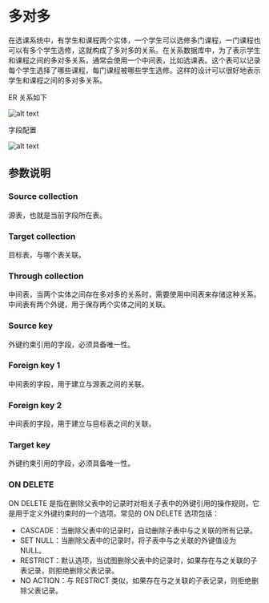 # 多对多

在选课系统中，有学生和课程两个实体，一个学生可以选修多门课程，一门课程也可以有多个学生选修，这就构成了多对多的关系。在关系数据库中，为了表示学生和课程之间的多对多关系，通常会使用一个中间表，比如选课表。这个表可以记录每个学生选择了哪些课程，每门课程被哪些学生选修。这样的设计可以很好地表示学生和课程之间的多对多关系。

ER 关系如下

![alt text](https://static-docs.nocobase.com/0e9921228e1ee375dc639431bb89782c.png)

字段配置

![alt text](https://static-docs.nocobase.com/8e2739ac5d44fb46f30e2da42ca87a82.png)

## 参数说明

### Source collection

源表，也就是当前字段所在表。

### Target collection

目标表，与哪个表关联。

### Through collection

中间表，当两个实体之间存在多对多的关系时，需要使用中间表来存储这种关系。中间表有两个外键，用于保存两个实体之间的关联。

### Source key

外键约束引用的字段，必须具备唯一性。

### Foreign key 1

中间表的字段，用于建立与源表之间的关联。

### Foreign key 2

中间表的字段，用于建立与目标表之间的关联。

### Target key

外键约束引用的字段，必须具备唯一性。

### ON DELETE

ON DELETE 是指在删除父表中的记录时对相关子表中的外键引用的操作规则，它是用于定义外键约束时的一个选项。常见的 ON DELETE 选项包括：

- CASCADE：当删除父表中的记录时，自动删除子表中与之关联的所有记录。
- SET NULL：当删除父表中的记录时，将子表中与之关联的外键值设为 NULL。
- RESTRICT：默认选项，当试图删除父表中的记录时，如果存在与之关联的子表记录，则拒绝删除父表记录。
- NO ACTION：与 RESTRICT 类似，如果存在与之关联的子表记录，则拒绝删除父表记录。
